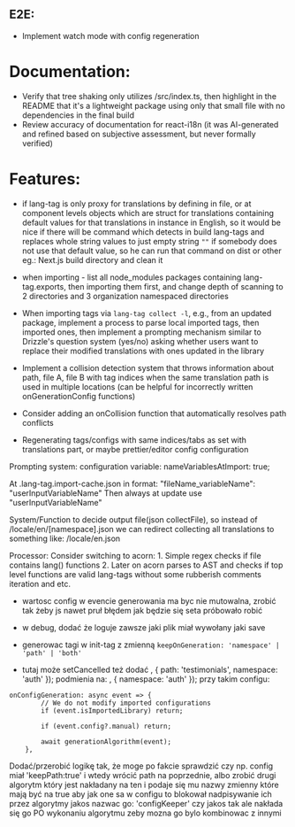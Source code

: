 
## E2E:

- Implement watch mode with config regeneration

# Documentation:

- Verify that tree shaking only utilizes /src/index.ts, then highlight in the README that it's a lightweight package using only that small file with no dependencies in the final build
- Review accuracy of documentation for react-i18n (it was AI-generated and refined based on subjective assessment, but never formally verified)

# Features:

- if lang-tag is only proxy for translations by defining in file, or at component levels
objects which are struct for translations containing default values for that translations
in instance in English, so it would be nice if there will be command which detects
in build lang-tags and replaces whole string values to just empty string `""` if somebody does
not use that default value, so he can run that command on dist or other eg.: Next.js build directory and clean it

- when importing - list all node_modules packages containing lang-tag.exports, then importing them first, and change depth of scanning to 2 directories and 3 organization namespaced directories

- When importing tags via `lang-tag collect -l`, e.g., from an updated package, implement a process to parse local imported tags, then imported ones, then implement a prompting mechanism similar to Drizzle's question system (yes/no) asking whether users want to replace their modified translations with ones updated in the library
- Implement a collision detection system that throws information about path, file A, file B with tag indices when the same translation path is used in multiple locations (can be helpful for incorrectly written onGenerationConfig functions)
- Consider adding an onCollision function that automatically resolves path conflicts
- Regenerating tags/configs with same indices/tabs as set with translations part, or maybe prettier/editor config configuration


Prompting system:
configuration variable: nameVariablesAtImport: true;

At .lang-tag.import-cache.json in format:
"fileName_variableName": "userInputVariableName"
Then always at update use "userInputVariableName"

System/Function to decide output file(json collectFile), so instead of /locale/en/[namespace].json we can redirect collecting all translations to something like: /locale/en.json 



Processor: Consider switching to acorn:
    1. Simple regex checks if file contains lang() functions
    2. Later on acorn parses to AST and checks if top level functions are valid lang-tags without some rubberish comments iteration and etc.



- wartosc config w evencie generowania ma byc nie mutowalna, zrobić tak żeby js nawet pruł błędem jak będzie się seta próbowało robić  


- w debug, dodać że loguje zawsze jaki plik miał wywołany jaki save


- generowac tagi w init-tag z zmienną `keepOnGeneration: 'namespace' | 'path' | 'both'`


- tutaj może setCancelled też dodać
, { path: 'testimonials', namespace: 'auth' });
podmienia na:
, { namespace: 'auth' });
przy takim configu: 
```
onConfigGeneration: async event => {
		// We do not modify imported configurations
		if (event.isImportedLibrary) return;

		if (event.config?.manual) return;

		await generationAlgorithm(event);
	},
```
Dodać/przerobić logikę tak, że moge po fakcie sprawdzić czy np. config miał 'keepPath:true' i wtedy wrócić path na poprzednie, 
albo zrobić drugi algorytm który jest nakładany na ten i podaje się mu nazwy zmienny które mają być na true aby jak one sa w configu to blokował nadpisywanie ich przez algorytmy
jakos nazwac go: 'configKeeper' czy jakos tak
ale nakłada się go PO wykonaniu algorytmu zeby mozna go bylo kombinowac z innymi 